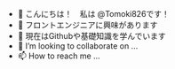 - 👋 こんにちは！　私は @Tomoki826です！
- 👀 フロントエンジニアに興味があります
- 🌱 現在はGithubや基礎知識を学んでいます
- 💞️ I’m looking to collaborate on ...
- 📫 How to reach me ...

<!---
Tomoki826/Tomoki826 is a ✨ special ✨ repository because its `README.md` (this file) appears on your GitHub profile.
You can click the Preview link to take a look at your changes.
--->
